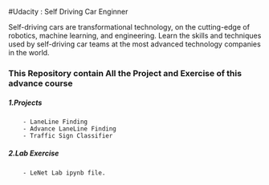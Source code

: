 #Udacity : Self Driving Car Enginner 

Self-driving cars are transformational technology, on the cutting-edge of robotics, machine learning, and engineering. Learn the skills and techniques used by self-driving car teams at the most advanced technology companies in the world.


### This Repository contain All the Project and Exercise of this advance course
##### 1.Projects
        - LaneLine Finding 
		- Advance LaneLine Finding 
		- Traffic Sign Classifier
		
##### 2.Lab Exercise
        - LeNet Lab ipynb file.




